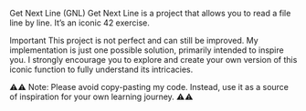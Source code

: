 Get Next Line (GNL)
Get Next Line is a project that allows you to read a file line by line. It’s an iconic 42 exercise.

Important
This project is not perfect and can still be improved. My implementation is just one possible solution, primarily intended to inspire you.
I strongly encourage you to explore and create your own version of this iconic function to fully understand its intricacies.

⚠️⚠️ Note: Please avoid copy-pasting my code. Instead, use it as a source of inspiration for your own learning journey. ⚠️⚠️

